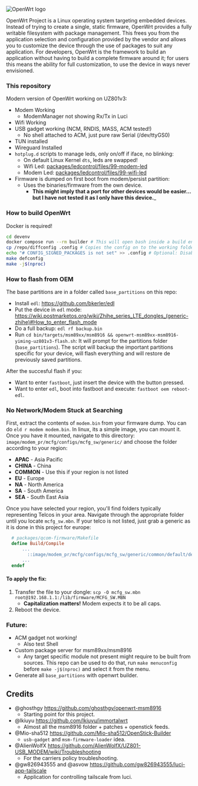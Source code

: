 ![OpenWrt logo](https://raw.githubusercontent.com/openwrt/openwrt/refs/heads/main/include/logo.png)

OpenWrt Project is a Linux operating system targeting embedded devices. Instead
of trying to create a single, static firmware, OpenWrt provides a fully
writable filesystem with package management. This frees you from the
application selection and configuration provided by the vendor and allows you
to customize the device through the use of packages to suit any application.
For developers, OpenWrt is the framework to build an application without having
to build a complete firmware around it; for users this means the ability for
full customization, to use the device in ways never envisioned.

### This repository
Modern version of OpenWrt working on UZ801v3:
- Modem Working
  - ModemManager not showing Rx/Tx in Luci
- Wifi Working
- USB gadget working (NCM, RNDIS, MASS, ACM tested!)
  - No shell attached to ACM, just pure raw Serial (/dev/ttyGS0)
- TUN installed
- Wireguard Installed
- `hotplug.d` scripts to manage leds, only on/off if iface, no blinking:
  - On default Linux Kernel `dts`, leds are swapped!
  - Wifi Led: [packages/ledcontrol/files/99-modem-led](packages/ledcontrol/files/99-modem-led)
  - Modem Led: [packages/ledcontrol/files/99-wifi-led](packages/ledcontrol/files/99-wifi-led)
- Firmware is dumped on first boot from modem/persist partition:
  - Uses the binaries/firmware from the own device.
    - __This might imply that a port for other devices would be easier... but I have not tested it as I only have this device.___

### How to build OpenWrt
Docker is required!
```bash
cd devenv
docker compose run --rm builder # This will open bash inside a build environment
cp /repo/diffconfig .config # Copies the config on to the working folder
echo "# CONFIG_SIGNED_PACKAGES is not set" >> .config # Optional: Disable APK signature verification
make defconfig
make -j$(nproc)
```

### How to flash from OEM
The base partitions are in a folder called `base_partitions` on this repo:
- Install `edl`: https://github.com/bkerler/edl
- Put the device in `edl` mode: https://wiki.postmarketos.org/wiki/Zhihe_series_LTE_dongles_(generic-zhihe)#How_to_enter_flash_mode
- Do a full backup: `edl rf backup.bin`
- Run `cd bin/targets/msm89xx/msm8916 && openwrt-msm89xx-msm8916-yiming-uz801v3-flash.sh`: It will prompt for the partitions folder (`base_partitions`). The script will backup the important partitions specific for your device, will flash everything and will restore de previously saved partitions.

After the succesful flash if you:
- Want to enter `fastboot`, just insert the device with the button pressed.
- Want to enter `edl`, boot into fastboot and execute: `fastboot oem reboot-edl`.

### No Network/Modem Stuck at Searching

First, extract the contents of `modem.bin` from your firmware dump. You can do `eld r modem modem.bin`. In linux, its a simple image, you can mount it. Once you have it mounted, navigate to this directory: `image/modem_pr/mcfg/configs/mcfg_sw/generic/` and choose the folder according to your region:

- **APAC** - Asia Pacific
- **CHINA** - China
- **COMMON** - Use this if your region is not listed
- **EU** - Europe
- **NA** - North America
- **SA** - South America
- **SEA** - South East Asia

Once you have selected your region, you'll find folders typically representing Telcos in your area. Navigate through the appropriate folder until you locate `mcfg_sw.mbn`. If your telco is not listed, just grab a generic as it is done in this project for europe:
```makefile
  # packages/qcom-firmware/Makefile
  define Build/Compile
      ...
  		::image/modem_pr/mcfg/configs/mcfg_sw/generic/common/default/default/mcfg_sw.mbn $(PKG_BUILD_DIR)/uz801
      ...
  endef
```

#### To apply the fix:
1. Transfer the file to your dongle: `scp -O mcfg_sw.mbn root@192.168.1.1:/lib/firmware/MCFG_SW.MBN`
   - **Capitalization matters!** Modem expects it to be all caps.
3. Reboot the device.

### Future:
- ACM gadget not working!
  - Also test Shell
- Custom package server for msm89xx/msm8916
  - Any target specific module not present might require to be built from sources. This repo can be used to do that, run `make menuconfig` before `make -j$(nproc)` and select it from the menu.
- Generate all `base_partitions` with openwrt builder.

## Credits
- @ghosthgy https://github.com/ghosthgy/openwrt-msm8916
  - Starting point for this project.
- @lkiuyu https://github.com/lkiuyu/immortalwrt
  - Almost all the msm8916 folder + patches + openstick feeds.
- @Mio-sha512 https://github.com/Mio-sha512/OpenStick-Builder
  - `usb-gadget` and `msm-firmware-loader` idea.
- @AlienWolfX https://github.com/AlienWolfX/UZ801-USB_MODEM/wiki/Troubleshooting
  - For the carriers policy troubleshooting.
- @gw826943555 and @asvow https://github.com/gw826943555/luci-app-tailscale
  - Application for controlling tailscale from luci.

